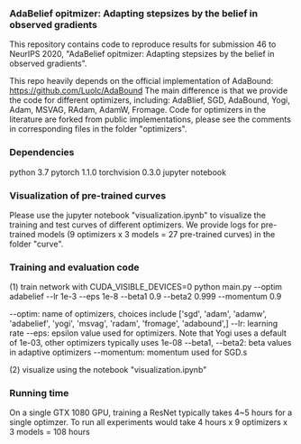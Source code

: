 ### AdaBelief opitmizer: Adapting stepsizes by the belief in observed gradients

This repository contains code to reproduce results for submission 46 to NeurIPS 2020, "AdaBelief opitmizer: Adapting stepsizes by the belief in observed gradients".

This repo heavily depends on the official implementation of AdaBound: https://github.com/Luolc/AdaBound
The main difference is that we provide the code for different optimizers, including: AdaBlief, SGD, AdaBound, Yogi, Adam, MSVAG, RAdam, AdamW, Fromage.
Code for optimizers in the literature are forked from public implementations, please see the comments in corresponding files in the folder "optimizers".



### Dependencies
python 3.7
pytorch 1.1.0
torchvision 0.3.0
jupyter notebook



### Visualization of pre-trained curves
Please use the jupyter notebook "visualization.ipynb" to visualize the training and test curves of different optimizers. We provide logs for pre-trained models (9 optimizers x 3 models = 27 pre-trained curves) in the folder "curve".



### Training and evaluation code

(1) train network with
CUDA_VISIBLE_DEVICES=0 python main.py --optim adabelief --lr 1e-3 --eps 1e-8 --beta1 0.9 --beta2 0.999 --momentum 0.9

--optim: name of optimizers, choices include ['sgd', 'adam', 'adamw', 'adabelief', 'yogi', 'msvag', 'radam', 'fromage', 'adabound',]
--lr: learning rate
--eps: epsilon value used for optimizers. Note that Yogi uses a default of 1e-03, other optimizers typically uses 1e-08
--beta1, --beta2: beta values in adaptive optimizers
--momentum: momentum used for SGD.s

(2) visualize using the notebook "visualization.ipynb"



### Running time
On a single GTX 1080 GPU, training a ResNet typically takes 4~5 hours for a single optimzer. To run all experiments would take 4 hours x 9 optimizers x 3 models = 108 hours
